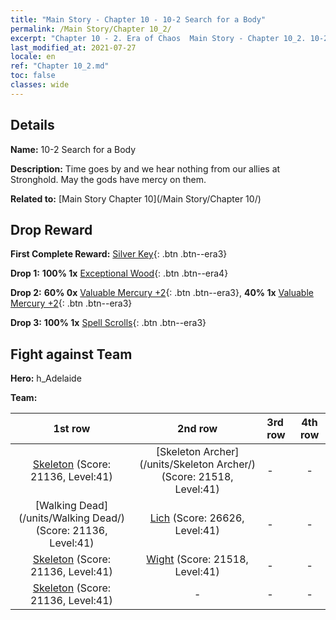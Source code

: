 ```yaml
---
title: "Main Story - Chapter 10 - 10-2 Search for a Body"
permalink: /Main Story/Chapter 10_2/
excerpt: "Chapter 10 - 2. Era of Chaos  Main Story - Chapter 10_2. 10-2 Search for a Body"
last_modified_at: 2021-07-27
locale: en
ref: "Chapter 10_2.md"
toc: false
classes: wide
---
```


## Details

 **Name:** 10-2 Search for a Body

 **Description:** Time goes by and we hear nothing from our allies at Stronghold. May the gods have mercy on them.

 **Related to:** [Main Story Chapter 10](/Main Story/Chapter 10/)

## Drop Reward

 **First Complete Reward:** [Silver Key](/Items/con_693/){: .btn .btn--era3}

 **Drop 1:** **100% 1x** [Exceptional Wood](/Items/mat_34/){: .btn .btn--era4}

 **Drop 2:** **60% 0x** [Valuable Mercury +2](/Items/mat_28/){: .btn .btn--era3}, **40% 1x** [Valuable Mercury +2](/Items/mat_28/){: .btn .btn--era3}

 **Drop 3:** **100% 1x** [Spell Scrolls](/Items/con_694/){: .btn .btn--era3}


## Fight against Team
 **Hero:** h_Adelaide

 **Team:**


  | 1st row | 2nd row | 3rd row | 4th row |
  |:----:|:----:|:----|:----:|
  | [Skeleton](/units/Skeleton/) (Score: 21136, Level:41)  | [Skeleton Archer](/units/Skeleton Archer/) (Score: 21518, Level:41)  | - | - |
  | [Walking Dead](/units/Walking Dead/) (Score: 21136, Level:41)  | [Lich](/units/Lich/) (Score: 26626, Level:41)  | - | - |
  | [Skeleton](/units/Skeleton/) (Score: 21136, Level:41)  | [Wight](/units/Wight/) (Score: 21518, Level:41)  | - | - |
  | [Skeleton](/units/Skeleton/) (Score: 21136, Level:41)  | - | - | - |


